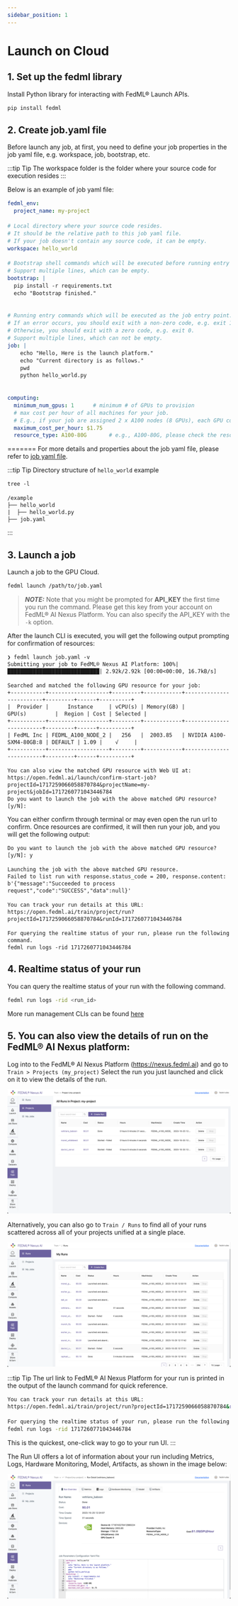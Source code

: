 ```yaml
---
sidebar_position: 1
---
```


# Launch on Cloud

## 1. Set up the fedml library
Install Python library for interacting with FedML® Launch APIs.

```bash
pip install fedml
```

## 2. Create job.yaml file
Before launch any job, at first, you need to define your job properties in the job yaml file, e.g. workspace, job, bootstrap, etc.

:::tip Tip
The workspace folder is the folder where your source code for execution resides
:::

Below is an example of job yaml file:

```yaml title="job.yaml"
fedml_env:
  project_name: my-project
  
# Local directory where your source code resides.
# It should be the relative path to this job yaml file.
# If your job doesn't contain any source code, it can be empty.
workspace: hello_world

# Bootstrap shell commands which will be executed before running entry commands.
# Support multiple lines, which can be empty.
bootstrap: |
  pip install -r requirements.txt
  echo "Bootstrap finished."


# Running entry commands which will be executed as the job entry point.
# If an error occurs, you should exit with a non-zero code, e.g. exit 1.
# Otherwise, you should exit with a zero code, e.g. exit 0.
# Support multiple lines, which can not be empty.
job: |
    echo "Hello, Here is the launch platform."
    echo "Current directory is as follows."
    pwd
    python hello_world.py
  

computing:
  minimum_num_gpus: 1      # minimum # of GPUs to provision
  # max cost per hour of all machines for your job.
  # E.g., if your job are assigned 2 x A100 nodes (8 GPUs), each GPU cost $1/GPU/Hour, "maximum_cost_per_hour" = 16 * $1 = $16
  maximum_cost_per_hour: $1.75
  resource_type: A100-80G       # e.g., A100-80G, please check the resource type list by "fedml show-resource-type" or visiting URL: https://nexus.fedml.ai/accelerator_resource_type
```

=======
For more details and properties about the job yaml file, please refer to [job yaml file](../yaml).

:::tip Tip
Directory structure of `hello_world` example
```
tree -l

/example
├── hello_world
|  ├── hello_world.py
├── job.yaml
```
:::


## 3. Launch a job
Launch a job to the GPU Cloud.

```bash
fedml launch /path/to/job.yaml
```


> **_NOTE:_** Note that you might be prompted for **API_KEY** the first time you run the command. Please get this key from your account on FedML® AI Nexus Platform. You can also specify the API_KEY with the `-k` option.


After the launch CLI is executed, you will get the following output prompting for confirmation of resources: 


```
❯ fedml launch job.yaml -v
Submitting your job to FedML® Nexus AI Platform: 100%|█████████████████████████████| 2.92k/2.92k [00:00<00:00, 16.7kB/s]

Searched and matched the following GPU resource for your job:
+-----------+-------------------+---------+------------+-------------------------+---------+------+----------+
|  Provider |      Instance     | vCPU(s) | Memory(GB) |          GPU(s)         |  Region | Cost | Selected |
+-----------+-------------------+---------+------------+-------------------------+---------+------+----------+
| FedML Inc | FEDML_A100_NODE_2 |   256   |  2003.85   | NVIDIA A100-SXM4-80GB:8 | DEFAULT | 1.09 |    √     |
+-----------+-------------------+---------+------------+-------------------------+---------+------+----------+

You can also view the matched GPU resource with Web UI at:
https://open.fedml.ai/launch/confirm-start-job?projectId=1717259066058870784&projectName=my-project&jobId=1717260771043446784
Do you want to launch the job with the above matched GPU resource? [y/N]:
```

You can either confirm through terminal or may even open the run url to confirm.
Once resources are confirmed, it will then run your job, and you will get the following output:

```
Do you want to launch the job with the above matched GPU resource? [y/N]: y

Launching the job with the above matched GPU resource.
Failed to list run with response.status_code = 200, response.content: b'{"message":"Succeeded to process request","code":"SUCCESS","data":null}'

You can track your run details at this URL:
https://open.fedml.ai/train/project/run?projectId=1717259066058870784&runId=1717260771043446784

For querying the realtime status of your run, please run the following command.
fedml run logs -rid 1717260771043446784
```

## 4. Realtime status of your run
You can query the realtime status of your run with the following command.

```bash
fedml run logs -rid <run_id>
```

More run management CLIs can be found [here](/open-source/cli/fedml-run)

## 5. You can also view the details of run on the FedML® AI Nexus platform:

Log into to the FedML® AI Nexus Platform (https://nexus.fedml.ai) and go to `Train > Projects (my_project)`
Select the run you just launched and click on it to view the details of the run.

![Train > Projects (my_project)](static/image/train_project_my_project.png)

Alternatively, you can also go to `Train / Runs` to find all of your runs scattered across all of your projects unified at a single place.

![Train / Runs](static/image/train_runs.png)

:::tip Tip
The url link to FedML® AI Nexus Platform for your run is printed in the output of the launch command for quick reference.

```bash
You can track your run details at this URL:
https://open.fedml.ai/train/project/run?projectId=1717259066058870784&runId=1717260771043446784

For querying the realtime status of your run, please run the following command.
fedml run logs -rid 1717260771043446784
```
This is the quickest, one-click way to go to your run UI.
:::

The Run UI offers a lot of information about your run including Metrics, Logs, Hardware Monitoring, Model, Artifacts, as shown in the image below:

![Run UI](static/image/run_ui.png)
